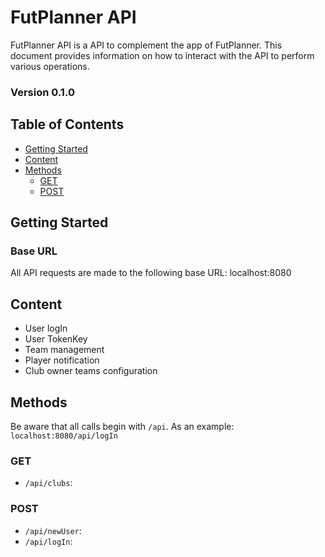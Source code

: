 # FutPlanner API

FutPlanner API is a API to complement the app of FutPlanner. 
This document provides information on how to interact with the API to perform various operations.

### Version 0.1.0

## Table of Contents
- [Getting Started](#getting-started)
- [Content](#content)
- [Methods](#methods)
  - [GET](#get)
  - [POST](#post)

## Getting Started

### Base URL
All API requests are made to the following base URL:
localhost:8080

## Content
- User logIn
- User TokenKey
- Team management
- Player notification
- Club owner teams configuration

## Methods

Be aware that all calls begin with `/api`. As an example: `localhost:8080/api/logIn`

### GET

- `/api/clubs`:

### POST

- `/api/newUser`:
- `/api/logIn`: